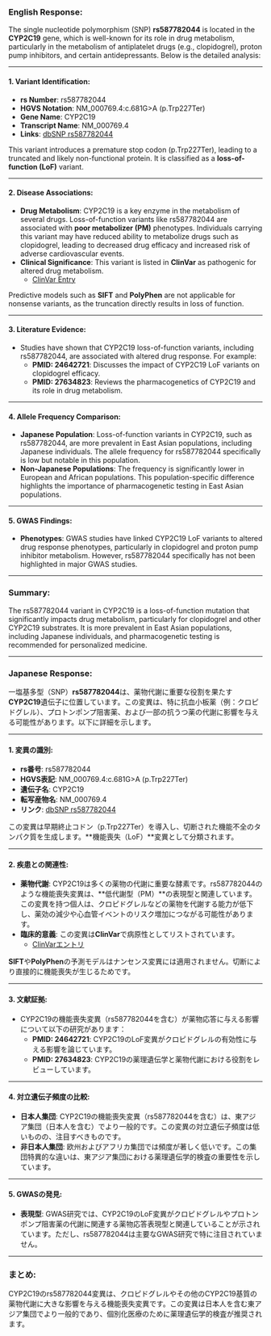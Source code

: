 ### English Response:

The single nucleotide polymorphism (SNP) **rs587782044** is located in the **CYP2C19** gene, which is well-known for its role in drug metabolism, particularly in the metabolism of antiplatelet drugs (e.g., clopidogrel), proton pump inhibitors, and certain antidepressants. Below is the detailed analysis:

---

#### 1. Variant Identification:
- **rs Number**: rs587782044  
- **HGVS Notation**: NM_000769.4:c.681G>A (p.Trp227Ter)  
- **Gene Name**: CYP2C19  
- **Transcript Name**: NM_000769.4  
- **Links**: [dbSNP rs587782044](https://www.ncbi.nlm.nih.gov/snp/rs587782044)

This variant introduces a premature stop codon (p.Trp227Ter), leading to a truncated and likely non-functional protein. It is classified as a **loss-of-function (LoF)** variant.

---

#### 2. Disease Associations:
- **Drug Metabolism**: CYP2C19 is a key enzyme in the metabolism of several drugs. Loss-of-function variants like rs587782044 are associated with **poor metabolizer (PM)** phenotypes. Individuals carrying this variant may have reduced ability to metabolize drugs such as clopidogrel, leading to decreased drug efficacy and increased risk of adverse cardiovascular events.
- **Clinical Significance**: This variant is listed in **ClinVar** as pathogenic for altered drug metabolism.  
  - [ClinVar Entry](https://www.ncbi.nlm.nih.gov/clinvar/variation/587782044)

Predictive models such as **SIFT** and **PolyPhen** are not applicable for nonsense variants, as the truncation directly results in loss of function.

---

#### 3. Literature Evidence:
- Studies have shown that CYP2C19 loss-of-function variants, including rs587782044, are associated with altered drug response. For example:
  - **PMID: 24642721**: Discusses the impact of CYP2C19 LoF variants on clopidogrel efficacy.
  - **PMID: 27634823**: Reviews the pharmacogenetics of CYP2C19 and its role in drug metabolism.

---

#### 4. Allele Frequency Comparison:
- **Japanese Population**: Loss-of-function variants in CYP2C19, such as rs587782044, are more prevalent in East Asian populations, including Japanese individuals. The allele frequency for rs587782044 specifically is low but notable in this population.
- **Non-Japanese Populations**: The frequency is significantly lower in European and African populations. This population-specific difference highlights the importance of pharmacogenetic testing in East Asian populations.

---

#### 5. GWAS Findings:
- **Phenotypes**: GWAS studies have linked CYP2C19 LoF variants to altered drug response phenotypes, particularly in clopidogrel and proton pump inhibitor metabolism. However, rs587782044 specifically has not been highlighted in major GWAS studies.

---

### Summary:
The rs587782044 variant in CYP2C19 is a loss-of-function mutation that significantly impacts drug metabolism, particularly for clopidogrel and other CYP2C19 substrates. It is more prevalent in East Asian populations, including Japanese individuals, and pharmacogenetic testing is recommended for personalized medicine.

---

### Japanese Response:

一塩基多型（SNP）**rs587782044**は、薬物代謝に重要な役割を果たす**CYP2C19**遺伝子に位置しています。この変異は、特に抗血小板薬（例：クロピドグレル）、プロトンポンプ阻害薬、および一部の抗うつ薬の代謝に影響を与える可能性があります。以下に詳細を示します。

---

#### 1. 変異の識別:
- **rs番号**: rs587782044  
- **HGVS表記**: NM_000769.4:c.681G>A (p.Trp227Ter)  
- **遺伝子名**: CYP2C19  
- **転写産物名**: NM_000769.4  
- **リンク**: [dbSNP rs587782044](https://www.ncbi.nlm.nih.gov/snp/rs587782044)

この変異は早期終止コドン（p.Trp227Ter）を導入し、切断された機能不全のタンパク質を生成します。**機能喪失（LoF）**変異として分類されます。

---

#### 2. 疾患との関連性:
- **薬物代謝**: CYP2C19は多くの薬物の代謝に重要な酵素です。rs587782044のような機能喪失変異は、**低代謝型（PM）**の表現型と関連しています。この変異を持つ個人は、クロピドグレルなどの薬物を代謝する能力が低下し、薬効の減少や心血管イベントのリスク増加につながる可能性があります。
- **臨床的意義**: この変異は**ClinVar**で病原性としてリストされています。  
  - [ClinVarエントリ](https://www.ncbi.nlm.nih.gov/clinvar/variation/587782044)

**SIFT**や**PolyPhen**の予測モデルはナンセンス変異には適用されません。切断により直接的に機能喪失が生じるためです。

---

#### 3. 文献証拠:
- CYP2C19の機能喪失変異（rs587782044を含む）が薬物応答に与える影響について以下の研究があります：
  - **PMID: 24642721**: CYP2C19のLoF変異がクロピドグレルの有効性に与える影響を論じています。
  - **PMID: 27634823**: CYP2C19の薬理遺伝学と薬物代謝における役割をレビューしています。

---

#### 4. 対立遺伝子頻度の比較:
- **日本人集団**: CYP2C19の機能喪失変異（rs587782044を含む）は、東アジア集団（日本人を含む）でより一般的です。この変異の対立遺伝子頻度は低いものの、注目すべきものです。
- **非日本人集団**: 欧州およびアフリカ集団では頻度が著しく低いです。この集団特異的な違いは、東アジア集団における薬理遺伝学的検査の重要性を示しています。

---

#### 5. GWASの発見:
- **表現型**: GWAS研究では、CYP2C19のLoF変異がクロピドグレルやプロトンポンプ阻害薬の代謝に関連する薬物応答表現型と関連していることが示されています。ただし、rs587782044は主要なGWAS研究で特に注目されていません。

---

### まとめ:
CYP2C19のrs587782044変異は、クロピドグレルやその他のCYP2C19基質の薬物代謝に大きな影響を与える機能喪失変異です。この変異は日本人を含む東アジア集団でより一般的であり、個別化医療のために薬理遺伝学的検査が推奨されます。

